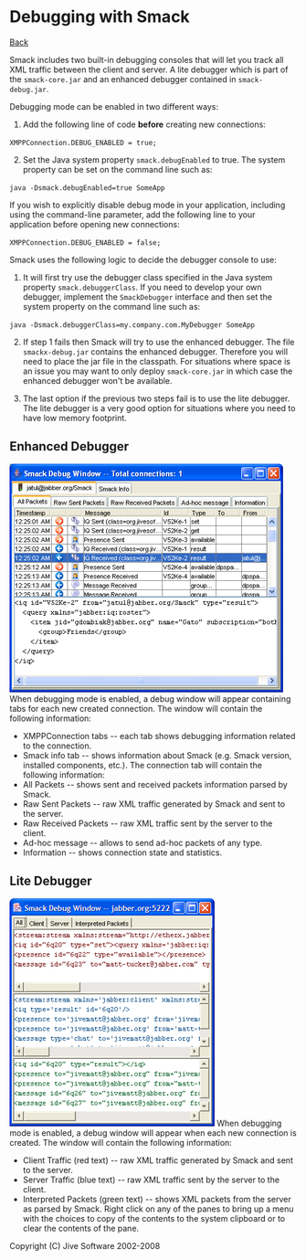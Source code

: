 Debugging with Smack
====================

[Back](index.html)

Smack includes two built-in debugging consoles that will let you track all XML
traffic between the client and server. A lite debugger which is part of the
`smack-core.jar` and an enhanced debugger contained in `smack-debug.jar`.

Debugging mode can be enabled in two different ways:

  1. Add the following line of code **before** creating new connections:

`XMPPConnection.DEBUG_ENABLED = true;`

  2. Set the Java system property `smack.debugEnabled` to true. The system property can be set on the command line such as:

`java -Dsmack.debugEnabled=true SomeApp `

If you wish to explicitly disable debug mode in your application, including
using the command-line parameter, add the following line to your application
before opening new connections:

`XMPPConnection.DEBUG_ENABLED = false;`

Smack uses the following logic to decide the debugger console to use:

  1. It will first try use the debugger class specified in the Java system property `smack.debuggerClass`. If you need to develop your own debugger, implement the `SmackDebugger` interface and then set the system property on the command line such as:

`java -Dsmack.debuggerClass=my.company.com.MyDebugger SomeApp `

  2. If step 1 fails then Smack will try to use the enhanced debugger. The file `smackx-debug.jar` contains the enhanced debugger. Therefore you will need to place the jar file in the classpath. For situations where space is an issue you may want to only deploy `smack-core.jar` in which case the enhanced debugger won't be available.

  3. The last option if the previous two steps fail is to use the lite debugger. The lite debugger is a very good option for situations where you need to have low memory footprint.

Enhanced Debugger
-----------------

![Full Debug Window](images/enhanceddebugger.png) When debugging mode is
enabled, a debug window will appear containing tabs for each new created
connection. The window will contain the following information:

  * XMPPConnection tabs -- each tab shows debugging information related to the connection.
  * Smack info tab -- shows information about Smack (e.g. Smack version, installed components, etc.).  The connection tab will contain the following information:
  * All Packets -- shows sent and received packets information parsed by Smack.
  * Raw Sent Packets -- raw XML traffic generated by Smack and sent to the server.
  * Raw Received Packets -- raw XML traffic sent by the server to the client.
  * Ad-hoc message -- allows to send ad-hoc packets of any type.
  * Information -- shows connection state and statistics.

Lite Debugger
-------------

![Lite Debug Window](images/debugwindow.gif) When debugging mode is enabled, a
debug window will appear when each new connection is created. The window will
contain the following information:

  * Client Traffic (red text) -- raw XML traffic generated by Smack and sent to the server.
  * Server Traffic (blue text) -- raw XML traffic sent by the server to the client.
  * Interpreted Packets (green text) -- shows XML packets from the server as parsed by Smack.  Right click on any of the panes to bring up a menu with the choices to copy of the contents to the system clipboard or to clear the contents of the pane.

Copyright (C) Jive Software 2002-2008
